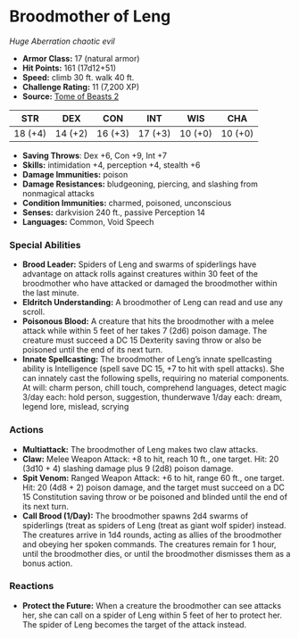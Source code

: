 # Broodmother of Leng

*Huge* *Aberration* *chaotic evil*

- **Armor Class:** 17 (natural armor)
- **Hit Points:** 161 (17d12+51)
- **Speed:** climb 30 ft. walk 40 ft.
- **Challenge Rating:** 11 (7,200 XP)
- **Source:** [Tome of Beasts 2](https://koboldpress.com/kpstore/product/tome-of-beasts-2-for-5th-edition/)

| STR | DEX | CON | INT | WIS | CHA |
| --- | --- | --- | --- | --- | --- |
| 18 (+4) | 14 (+2) | 16 (+3) | 17 (+3) | 10 (+0) | 10 (+0) |

- **Saving Throws**: Dex +6, Con +9, Int +7
- **Skills:** intimidation +4, perception +4, stealth +6
- **Damage Immunities:** poison
- **Damage Resistances:** bludgeoning, piercing, and slashing from nonmagical attacks
- **Condition Immunities:** charmed, poisoned, unconscious
- **Senses:** darkvision 240 ft., passive Perception 14
- **Languages:** Common, Void Speech
### Special Abilities
- **Brood Leader:** Spiders of Leng and swarms of spiderlings have advantage on attack rolls against creatures within 30 feet of the broodmother who have attacked or damaged the broodmother within the last minute.
- **Eldritch Understanding:** A broodmother of Leng can read and use any scroll.
- **Poisonous Blood:** A creature that hits the broodmother with a melee attack while within 5 feet of her takes 7 (2d6) poison damage. The creature must succeed a DC 15 Dexterity saving throw or also be poisoned until the end of its next turn.
- **Innate Spellcasting:** The broodmother of Leng’s innate spellcasting ability is Intelligence (spell save DC 15, +7 to hit with spell attacks). She can innately cast the following spells, requiring no material components. At will: charm person, chill touch, comprehend languages, detect magic 3/day each: hold person, suggestion, thunderwave 1/day each: dream, legend lore, mislead, scrying
### Actions
- **Multiattack:** The broodmother of Leng makes two claw attacks.
- **Claw:** Melee Weapon Attack: +8 to hit, reach 10 ft., one target. Hit: 20 (3d10 + 4) slashing damage plus 9 (2d8) poison damage.
- **Spit Venom:** Ranged Weapon Attack: +6 to hit, range 60 ft., one target. Hit: 20 (4d8 + 2) poison damage, and the target must succeed on a DC 15 Constitution saving throw or be poisoned and blinded until the end of its next turn.
- **Call Brood (1/Day):** The broodmother spawns 2d4 swarms of spiderlings (treat as spiders of Leng (treat as giant wolf spider) instead. The creatures arrive in 1d4 rounds, acting as allies of the broodmother and obeying her spoken commands. The creatures remain for 1 hour, until the broodmother dies, or until the broodmother dismisses them as a bonus action.
### Reactions
- **Protect the Future:** When a creature the broodmother can see attacks her, she can call on a spider of Leng within 5 feet of her to protect her. The spider of Leng becomes the target of the attack instead.
